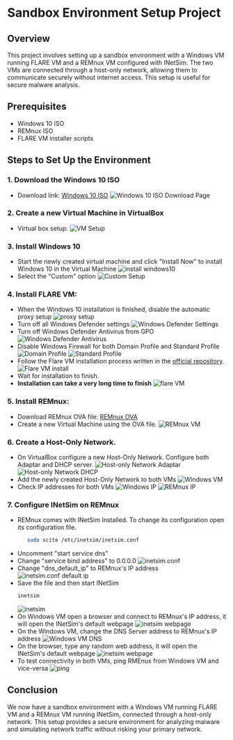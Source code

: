 # Sandbox Environment Setup Project

## Overview

This project involves setting up a sandbox environment with a Windows VM running FLARE VM and a REMnux VM configured with INetSim. The two VMs are connected through a host-only network, allowing them to communicate securely without internet access. This setup is useful for secure malware analysis.

## Prerequisites

- Windows 10 ISO 
- REMnux ISO
- FLARE VM installer scripts

## Steps to Set Up the Environment

### 1. **Download the Windows 10 ISO**
   - Download link: [Windows 10 ISO](https://www.microsoft.com/en-us/evalcenter/evaluate-windows-10-enterprise)
     ![Windows 10 ISO Download Page](Screenshots/Screenshot%20(70).png)

### 2. **Create a new Virtual Machine in VirtualBox**
   - Virtual box setup:
     ![VM Setup](Screenshots/Screenshot%20(78).png)

### 3. **Install Windows 10**
   - Start the newly created virtual machine and click "Install Now" to install Windows 10 in the Virtual Machine
     ![install windows10](Screenshots/Screenshot%20(80).png)
   - Select the "Custom" option
     ![Custom Setup](Screenshots/Screenshot%20(81).png)
    
   
### 4. **Install FLARE VM:**
   - When the Windows 10 installation is finished, disable the automatic proxy setup
     ![proxy setup](Screenshots/Screenshot%20(92).png)
   - Turn off all Windows Defender settings
     ![Windows Defender Settings](Screenshots/Screenshot%20(93).png)
   - Turn off Windows Defender Antivirus from GPO
     ![Windows Defender Antivirus](Screenshots/Screenshot%20(94).png)
   - Disable Windows Firewall for both Domain Profile and Standard Profile
     ![Domain Profile](Screenshots/Screenshot%20(95).png)
     ![Standard Profile](Screenshots/Screenshot%20(96).png)
   - Follow the Flare VM installation process written in the [official repository](https://github.com/mandiant/flare-vm).
     ![Flare VM install](Screenshots/Screenshot%20(82).png)
   - Wait for installation to finish.
   - **Installation can take a very long time to finish**
     ![flare VM](Screenshots/Screenshot%20(98).png)

### 5. **Install REMnux:**
   - Download REMnux OVA file: [REMnux OVA](https://app.box.com/s/8matvs5l0gc8vkr4xfq3szdm7mc9o0ad)
   - Create a new Virtual Machine using the OVA file.
     ![REMnux VM](Screenshots/Screenshot%20(103).png)

### 6. Create a Host-Only Network.
   - On VirtualBox configure a new Host-Only Network. Configure both Adaptar and DHCP server.
     ![Host-only Network Adaptar](Screenshots/Screenshot%20(99).png)
     ![Host-only Network DHCP](Screenshots/Screenshot%20(100).png)
   - Add the newly created Host-Only Network to both VMs
     ![Windows VM](Screenshots/Screenshot%20(101).png)
   - Check IP addresses for both VMs
     ![Windows IP](Screenshots/Screenshot%20(102).png)
     ![REMnux IP](Screenshots/Screenshot%20(104).png)

### 7. **Configure INetSim on REMnux**
   - REMnux comes with INetSim Installed. To change its configuration open its configuration file.
     ```bash
        sudo scite /etc/inetsim/inetsim.conf
     ```
   - Uncomment "start service dns"
   - Change "service bind address" to 0.0.0.0
     ![inetsim.conf](Screenshots/Screenshot%20(105).png)
   - Change "dns_default_ip" to REMnux's IP address
     ![inetsim.conf default ip](Screenshots/Screenshot%20(111).png)
   - Save the file and then start INetSim
     ```bash
     inetsim
     ```
     ![inetsim](Screenshots/Screenshot%20(108).png)
   - On Windows VM open a browser and connect to REMnux's IP address, it will open the INetSim's default webpage
     ![inetsim webpage](Screenshots/Screenshot%20(109).png)
   - On the Windows VM, change the DNS Server address to REMnux's IP address
     ![Windows VM DNS](Screenshots/Screenshot%20(110).png)
   - On the browser, type any random web address, it will open the INetSim's default webpage
     ![inetsim webpage](Screenshots/Screenshot%20(112).png)
   - To test connectivity in both VMs, ping RMEnux from Windows VM and vice-versa
     ![ping](Screenshots/Screenshot%20(113).png)

## Conclusion
   We now have a sandbox environment with a Windows VM running FLARE VM and a REMnux VM running INetSim, connected through a host-only network. This setup provides a           secure environment for analyzing malware and simulating network traffic without risking your primary network.
